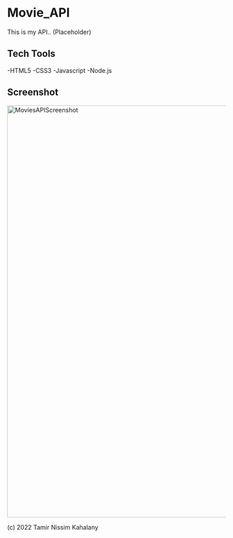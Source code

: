 # Movie_API
This is my API.. (Placeholder)


## Tech Tools
-HTML5
-CSS3
-Javascript
-Node.js


## Screenshot

<img width="951" alt="MoviesAPIScreenshot" src="https://user-images.githubusercontent.com/104828119/178922508-c777aea7-43b5-40b3-8e48-9f47bce20a6b.PNG">


(c) 2022 Tamir Nissim Kahalany
